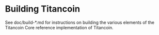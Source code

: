 Building Titancoin
================

See doc/build-*.md for instructions on building the various
elements of the Titancoin Core reference implementation of Titancoin.
